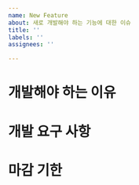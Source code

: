 ```yaml
---
name: New Feature
about: 새로 개발해야 하는 기능에 대한 이슈
title: ''
labels: ''
assignees: ''

---
```


# 개발해야 하는 이유

# 개발 요구 사항

# 마감 기한
